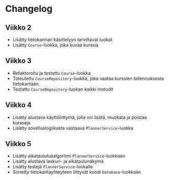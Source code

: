 # Changelog

## Viikko 2

- Lisätty tietokannan käsittelyyn tarvittavat luokat
- Lisätty `Course`-luokka, joka kuvaa kurssia

## Viikko 3

- Refaktoroitu ja testattu `Course`-luokka
- Toteutettu `CourseRepository`-luokka, joka vastaa kurssien tallennuksesta tietokantaan
- Testattu `CourseRepository`-luokan kaikki metodit

## Viikko 4

- Lisätty alustava käyttöliittymä, jolla voi lisätä, muokata ja poistaa kursseja
- Lisätty sovelluslogiikasta vastaava `PlannerService`-luokka

## Viikko 5

- Lisätty aikataulutusalgoritmi `PlannerService`-luokkaan
- Lisätty alustava laskuri- ja aikataulunäkymä
- Lisätty testejä `PlannerService`-luokalle
- Siirretty tietokantayhteyteen liittyvät koodi `Database`-luokkaan
